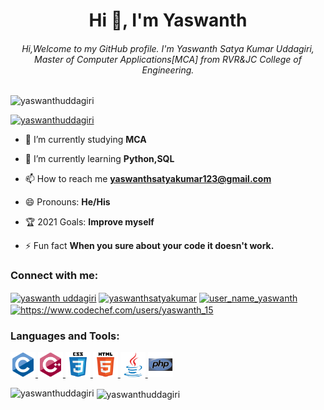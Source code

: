 <h1 align="center">Hi 👋, I'm Yaswanth</h1>
<h6 align="center">Hi,Welcome to my GitHub profile. I'm Yaswanth Satya Kumar Uddagiri, Master of Computer Applications[MCA] from RVR&JC College of Engineering.</h6>

<p align="left"> <img src="https://komarev.com/ghpvc/?username=yaswanthuddagiri&label=Profile%20views&color=0e75b6&style=flat" alt="yaswanthuddagiri" /> </p>

<p align="left"> <a href="https://github.com/ryo-ma/github-profile-trophy"><img src="https://github-profile-trophy.vercel.app/?username=yaswanthuddagiri" alt="yaswanthuddagiri" /></a> </p>

- 🔭 I’m currently studying **MCA**

- 🌱 I’m currently learning **Python,SQL**

- 📫 How to reach me **yaswanthsatyakumar123@gmail.com**

- 😄 Pronouns: **He/His**

- 🏆 2021 Goals: **Improve myself**

- ⚡ Fun fact **When you sure about your code it doesn't work.**

<h3 align="left">Connect with me:</h3>
<p align="left">
<a href="https://linkedin.com/in/yaswanth uddagiri" target="blank"><img align="center" src="https://raw.githubusercontent.com/rahuldkjain/github-profile-readme-generator/master/src/images/icons/Social/linked-in-alt.svg" alt="yaswanth uddagiri" height="30" width="40" /></a>
<a href="https://fb.com/yaswanthsatyakumar" target="blank"><img align="center" src="https://raw.githubusercontent.com/rahuldkjain/github-profile-readme-generator/master/src/images/icons/Social/facebook.svg" alt="yaswanthsatyakumar" height="30" width="40" /></a>
<a href="https://instagram.com/user_name_yaswanth" target="blank"><img align="center" src="https://raw.githubusercontent.com/rahuldkjain/github-profile-readme-generator/master/src/images/icons/Social/instagram.svg" alt="user_name_yaswanth" height="30" width="40" /></a>
<a href="https://www.codechef.com/users/https://www.codechef.com/users/yaswanth_15" target="blank"><img align="center" src="https://cdn.jsdelivr.net/npm/simple-icons@3.1.0/icons/codechef.svg" alt="https://www.codechef.com/users/yaswanth_15" height="30" width="40" /></a>
</p>

<h3 align="left">Languages and Tools:</h3>
<p align="left"> <a href="https://www.cprogramming.com/" target="_blank" rel="noreferrer"> <img src="https://raw.githubusercontent.com/devicons/devicon/master/icons/c/c-original.svg" alt="c" width="40" height="40"/> </a> <a href="https://www.w3schools.com/cpp/" target="_blank" rel="noreferrer"> <img src="https://raw.githubusercontent.com/devicons/devicon/master/icons/cplusplus/cplusplus-original.svg" alt="cplusplus" width="40" height="40"/> </a> <a href="https://www.w3schools.com/css/" target="_blank" rel="noreferrer"> <img src="https://raw.githubusercontent.com/devicons/devicon/master/icons/css3/css3-original-wordmark.svg" alt="css3" width="40" height="40"/> </a> <a href="https://www.w3.org/html/" target="_blank" rel="noreferrer"> <img src="https://raw.githubusercontent.com/devicons/devicon/master/icons/html5/html5-original-wordmark.svg" alt="html5" width="40" height="40"/> </a> <a href="https://www.java.com" target="_blank" rel="noreferrer"> <img src="https://raw.githubusercontent.com/devicons/devicon/master/icons/java/java-original.svg" alt="java" width="40" height="40"/> </a> <a href="https://www.php.net" target="_blank" rel="noreferrer"> <img src="https://raw.githubusercontent.com/devicons/devicon/master/icons/php/php-original.svg" alt="php" width="40" height="40"/> </a> </p>

<p><img align="left" src="https://github-readme-stats.vercel.app/api/top-langs?username=yaswanthuddagiri&show_icons=true&locale=en&layout=compact" alt="yaswanthuddagiri" /></p>

<p>&nbsp;<img align="center" src="https://github-readme-stats.vercel.app/api?username=yaswanthuddagiri&show_icons=true&locale=en" alt="yaswanthuddagiri" /></p>
